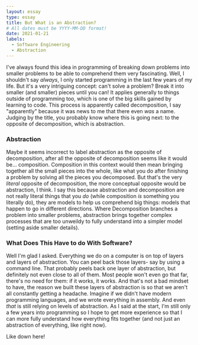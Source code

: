 ```yaml
---
layout: essay
type: essay
title: But What is an Abstraction?
# All dates must be YYYY-MM-DD format!
date: 2021-01-21
labels:
  - Software Engineering
  - Abstraction
---
```


I've always found this idea in programming of breaking down problems into smaller problems to be able to comprehend them very fascinating. Well, I shouldn't say *always*, I only started programming in the last few years of my life. But it's a very intriguing concept: can't solve a problem? Break it into smaller (and smaller) pieces until you can! It applies generally to things outside of programming too, which is one of the big skills gained by learning to code. This process is apparently called decomposition, I say "apparently" because it was news to me that there even *was* a name. Judging by the title, you probably know where this is going next: to the opposite of decomposition, which is abstraction.

### Abstraction
Maybe it seems incorrect to label abstraction as the opposite of decomposition, after all the opposite of decomposition seems like it would be... composition. Composition in this context would then mean bringing together all the small pieces into the whole, like what you do after finishing a problem by solving all the pieces you decomposed. But that's the very *literal* opposite of decomposition, the more conceptual opposite would be abstraction, I think. I say this because abstraction and decomposition are not really literal things that you *do* (while composition *is* something you literally do), they are models to help us comprehend big things: models that happen to go in different directions. Where Decomposition branches a problem into smaller problems, abstraction brings together complex processes that are too unweildy to fully understand into a simpler model (setting aside smaller details). 

### What Does This Have to do With Software?
Well I'm glad I asked. Everything we do on a computer is on top of layers and layers of abstraction. You can peel back those layers- say by using a command line. That probably peels back one layer of abstraction, but definitely not even close to all of them. Most people won't even go that far, there's no need for them: if it works, it works. And that's not a bad mindset to have, the reason we built these layers of abstraction is so that we aren't all constantly getting a headache. Imagine if we didn't have modern programming languages, and we wrote everything in assembly. And even *that* is still relying on levels of abstraction. As I said at the start, I'm still only a few years into programming so I hope to get more experience so that I can more fully understand how everything fits together (and not just an abstraction of everything, like right now). 
 
 
 
 
 
 
 
 
 
 
 
 
 
  
   
    
     
Like down here!
